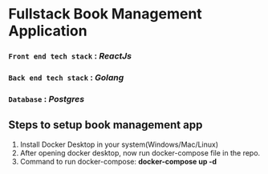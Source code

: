 # Fullstack Book Management Application

### `Front end tech stack` : **_ReactJs_**

### `Back end tech stack` : **_Golang_**

### `Database` : **_Postgres_**

## Steps to setup book management app

1. Install Docker Desktop in your system(Windows/Mac/Linux)
2. After opening docker desktop, now run docker-compose file in the repo.
3. Command to run docker-compose: **docker-compose up -d**
